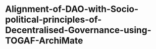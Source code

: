 # Alignment-of-DAO-with-Socio-political-principles-of-Decentralised-Governance-using-TOGAF-ArchiMate